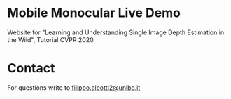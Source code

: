 # Mobile Monocular Live Demo
Website for "Learning and Understanding Single Image Depth Estimation in the Wild",
Tutorial CVPR 2020 

# Contact
For questions write to
filippo.aleotti2@unibo.it
